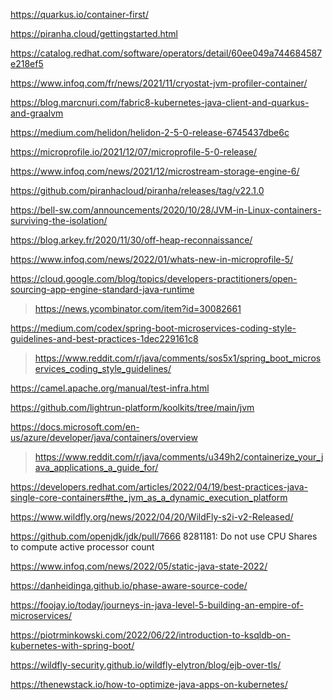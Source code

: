 https://quarkus.io/container-first/

https://piranha.cloud/gettingstarted.html

https://catalog.redhat.com/software/operators/detail/60ee049a744684587e218ef5

https://www.infoq.com/fr/news/2021/11/cryostat-jvm-profiler-container/

https://blog.marcnuri.com/fabric8-kubernetes-java-client-and-quarkus-and-graalvm

https://medium.com/helidon/helidon-2-5-0-release-6745437dbe6c

https://microprofile.io/2021/12/07/microprofile-5-0-release/

https://www.infoq.com/news/2021/12/microstream-storage-engine-6/

https://github.com/piranhacloud/piranha/releases/tag/v22.1.0

https://bell-sw.com/announcements/2020/10/28/JVM-in-Linux-containers-surviving-the-isolation/

https://blog.arkey.fr/2020/11/30/off-heap-reconnaissance/

https://www.infoq.com/news/2022/01/whats-new-in-microprofile-5/

https://cloud.google.com/blog/topics/developers-practitioners/open-sourcing-app-engine-standard-java-runtime
> https://news.ycombinator.com/item?id=30082661

https://medium.com/codex/spring-boot-microservices-coding-style-guidelines-and-best-practices-1dec229161c8
> https://www.reddit.com/r/java/comments/sos5x1/spring_boot_microservices_coding_style_guidelines/

https://camel.apache.org/manual/test-infra.html

https://github.com/lightrun-platform/koolkits/tree/main/jvm

https://docs.microsoft.com/en-us/azure/developer/java/containers/overview
> https://www.reddit.com/r/java/comments/u349h2/containerize_your_java_applications_a_guide_for/

https://developers.redhat.com/articles/2022/04/19/best-practices-java-single-core-containers#the_jvm_as_a_dynamic_execution_platform

https://www.wildfly.org/news/2022/04/20/WildFly-s2i-v2-Released/

https://github.com/openjdk/jdk/pull/7666 8281181: Do not use CPU Shares to compute active processor count

https://www.infoq.com/news/2022/05/static-java-state-2022/

https://danheidinga.github.io/phase-aware-source-code/

https://foojay.io/today/journeys-in-java-level-5-building-an-empire-of-microservices/

https://piotrminkowski.com/2022/06/22/introduction-to-ksqldb-on-kubernetes-with-spring-boot/

https://wildfly-security.github.io/wildfly-elytron/blog/ejb-over-tls/

https://thenewstack.io/how-to-optimize-java-apps-on-kubernetes/